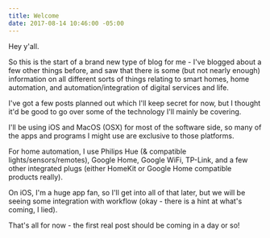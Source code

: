 ```yaml
---
title: Welcome
date: 2017-08-14 10:46:00 -05:00
---
```


Hey y'all.

So this is the start of a brand new type of blog for me - I've blogged about a few other things before, and saw that there is some (but not nearly enough) information on all different sorts of things relating to smart homes, home automation, and automation/integration of digital services and life.

I've got a few posts planned out which I'll keep secret for now, but I thought it'd be good to go over some of the technology I'll mainly be covering.

I'll be using iOS and MacOS (OSX) for most of the software side, so many of the apps and programs I might use are exclusive to those platforms.

For home automation, I use Philips Hue (& compatible lights/sensors/remotes), Google Home, Google WiFi, TP-Link, and a few other integrated plugs (either HomeKit or Google Home compatible products really).

On iOS, I'm a huge app fan, so I'll get into all of that later, but we will be seeing some integration with workflow (okay - there is a hint at what's coming, I lied).

That's all for now - the first real post should be coming in a day or so!